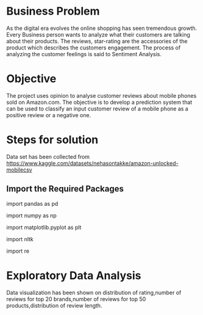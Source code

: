 # Business Problem
As the digital era evolves the online shopping has seen tremendous growth. Every Business person wants to analyze what their customers are talking about their products. The reviews, star-rating are the accessories of the product which describes the customers engagement. The process of analyzing the customer feelings is said to Sentiment Analysis.

# Objective
The project uses opinion  to analyse customer reviews about mobile phones sold on Amazon.com.
The objective is to develop a prediction system that can be used to classify an input customer review of a mobile phone as a positive review or a negative one.

# Steps for solution 
Data set has been collected from https://www.kaggle.com/datasets/nehasontakke/amazon-unlocked-mobilecsv

## Import the Required Packages
import pandas as pd

import numpy as np

import matplotlib.pyplot as plt

import nltk

import re

# Exploratory Data Analysis
Data visualization has been shown on  distribution of rating,number of reviews for top 20 brands,number of reviews for top 50 products,distribution of review length.
